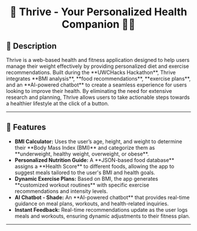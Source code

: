 <h1 align="center">🌱 Thrive - Your Personalized Health Companion 🏋️‍♂️</h1>

<h2>📌 Description</h2>
<p>Thrive is a web-based health and fitness application designed to help users manage their weight effectively by providing personalized diet and exercise recommendations. Built during the **UWCHacks Hackathon**, Thrive integrates **BMI analysis**, **food recommendations**, **exercise plans**, and an **AI-powered chatbot** to create a seamless experience for users looking to improve their health. By eliminating the need for extensive research and planning, Thrive allows users to take actionable steps towards a healthier lifestyle at the click of a button.</p>

---

<h2>🚀 Features</h2>
<ul>
    <li><strong>BMI Calculator:</strong> Uses the user’s age, height, and weight to determine their **Body Mass Index (BMI)** and categorize them as **underweight, healthy weight, overweight, or obese**.</li>
    <li><strong>Personalized Nutrition Guide:</strong> A **JSON-based food database** assigns a **Health Score** to different foods, allowing the app to suggest meals tailored to the user's BMI and health goals.</li>
    <li><strong>Dynamic Exercise Plans:</strong> Based on BMI, the app generates **customized workout routines** with specific exercise recommendations and intensity levels.</li>
    <li><strong>AI Chatbot - Shade:</strong> An **AI-powered chatbot** that provides real-time guidance on meal plans, workouts, and health-related inquiries.</li>
    <li><strong>Instant Feedback:</strong> Real-time recommendations update as the user logs meals and workouts, ensuring dynamic adjustments to their fitness plan.</li>
</ul>

---
